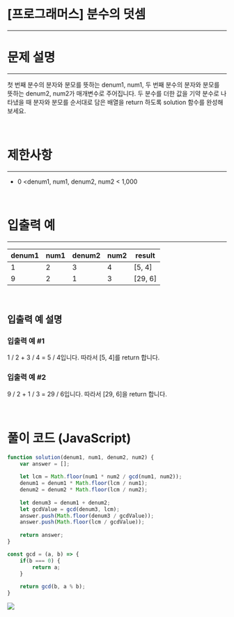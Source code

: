# [프로그래머스] 분수의 덧셈
---
# 문제 설명
---
첫 번째 분수의 분자와 분모를 뜻하는 denum1, num1, 두 번째 분수의 분자와 분모를 뜻하는 denum2, num2가 매개변수로 주어집니다. 두 분수를 더한 값을 기약 분수로 나타냈을 때 분자와 분모를 순서대로 담은 배열을 return 하도록 solution 함수를 완성해보세요.

<br>

# 제한사항
---
+ 0 <denum1, num1, denum2, num2 < 1,000

<br>

# 입출력 예
---
|denum1|num1|denum2|num2|result|
|---|---|---|---|---|
|1|2|3|4|[5, 4]|
|9|2|1|3|[29, 6]|

<br>

## 입출력 예 설명
### 입출력 예 #1

1 / 2 + 3 / 4 = 5 / 4입니다. 따라서 [5, 4]를 return 합니다.
### 입출력 예 #2

9 / 2 + 1 / 3 = 29 / 6입니다. 따라서 [29, 6]을 return 합니다.

<br>

# 풀이 코드 (JavaScript)
```js
function solution(denum1, num1, denum2, num2) {
    var answer = [];
    
    let lcm = Math.floor(num1 * num2 / gcd(num1, num2));
    denum1 = denum1 * Math.floor(lcm / num1);
    denum2 = denum2 * Math.floor(lcm / num2);
    
    let denum3 = denum1 + denum2;
    let gcdValue = gcd(denum3, lcm);
    answer.push(Math.floor(denum3 / gcdValue));
    answer.push(Math.floor(lcm / gcdValue));
    
    return answer;
}

const gcd = (a, b) => {
    if(b === 0) {
        return a;
    }
    
    return gcd(b, a % b);
}
```
![](https://velog.velcdn.com/images/reyang/post/22071a5b-6add-4fec-8cc0-6ae7828b6b0c/image.png)

<br>
